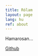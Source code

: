 ```yaml
---
title: Rólam
layout: page
lang: hu
ref: about
---
```


Hamarosan...

[Github](https://github.com/milonoir)
